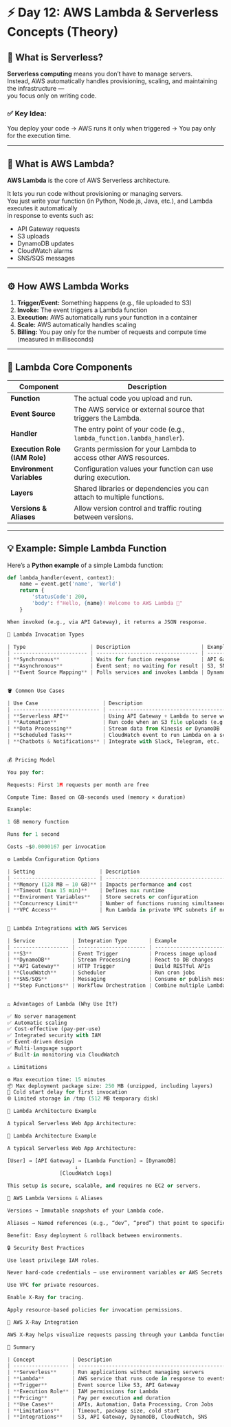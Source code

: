 # ⚡ Day 12: AWS Lambda & Serverless Concepts (Theory)

## 🧠 What is Serverless?

**Serverless computing** means you don’t have to manage servers.  
Instead, AWS automatically handles provisioning, scaling, and maintaining the infrastructure —  
you focus only on writing code.

### ✅ Key Idea:
You deploy your code → AWS runs it only when triggered → You pay only for the execution time.

---

## 🧩 What is AWS Lambda?

**AWS Lambda** is the core of AWS Serverless architecture.

It lets you run code without provisioning or managing servers.  
You just write your function (in Python, Node.js, Java, etc.), and Lambda executes it automatically  
in response to events such as:

- API Gateway requests  
- S3 uploads  
- DynamoDB updates  
- CloudWatch alarms  
- SNS/SQS messages  

---

## ⚙️ How AWS Lambda Works

1. **Trigger/Event:** Something happens (e.g., file uploaded to S3)
2. **Invoke:** The event triggers a Lambda function
3. **Execution:** AWS automatically runs your function in a container
4. **Scale:** AWS automatically handles scaling
5. **Billing:** You pay only for the number of requests and compute time (measured in milliseconds)

---

## 🧱 Lambda Core Components

| Component | Description |
|------------|--------------|
| **Function** | The actual code you upload and run. |
| **Event Source** | The AWS service or external source that triggers the Lambda. |
| **Handler** | The entry point of your code (e.g., `lambda_function.lambda_handler`). |
| **Execution Role (IAM Role)** | Grants permission for your Lambda to access other AWS resources. |
| **Environment Variables** | Configuration values your function can use during execution. |
| **Layers** | Shared libraries or dependencies you can attach to multiple functions. |
| **Versions & Aliases** | Allow version control and traffic routing between versions. |

---

## 💡 Example: Simple Lambda Function

Here’s a **Python example** of a simple Lambda function:

```python
def lambda_handler(event, context):
    name = event.get('name', 'World')
    return {
        'statusCode': 200,
        'body': f"Hello, {name}! Welcome to AWS Lambda 🚀"
    }

When invoked (e.g., via API Gateway), it returns a JSON response.

🔄 Lambda Invocation Types

| Type                     | Description                       | Example               |
| ------------------------ | --------------------------------- | --------------------- |
| **Synchronous**          | Waits for function response       | API Gateway           |
| **Asynchronous**         | Event sent; no waiting for result | S3, SNS               |
| **Event Source Mapping** | Polls services and invokes Lambda | DynamoDB Streams, SQS |


🪣 Common Use Cases

| Use Case                     | Description                                            |
| ---------------------------- | ------------------------------------------------------ |
| **Serverless API**           | Using API Gateway + Lambda to serve web APIs           |
| **Automation**               | Run code when an S3 file uploads (e.g., resize images) |
| **Data Processing**          | Stream data from Kinesis or DynamoDB                   |
| **Scheduled Tasks**          | CloudWatch event to run Lambda on a schedule           |
| **Chatbots & Notifications** | Integrate with Slack, Telegram, etc.                   |


💰 Pricing Model

You pay for:

Requests: First 1M requests per month are free

Compute Time: Based on GB-seconds used (memory × duration)

Example:

1 GB memory function

Runs for 1 second

Costs ~$0.0000167 per invocation

⚙️ Lambda Configuration Options

| Setting                     | Description                                 |
| --------------------------- | ------------------------------------------- |
| **Memory (128 MB – 10 GB)** | Impacts performance and cost                |
| **Timeout (max 15 min)**    | Defines max runtime                         |
| **Environment Variables**   | Store secrets or configuration              |
| **Concurrency Limit**       | Number of functions running simultaneously  |
| **VPC Access**              | Run Lambda in private VPC subnets if needed |


🧰 Lambda Integrations with AWS Services

| Service            | Integration Type       | Example                     |
| ------------------ | ---------------------- | --------------------------- |
| **S3**             | Event Trigger          | Process image upload        |
| **DynamoDB**       | Stream Processing      | React to DB changes         |
| **API Gateway**    | HTTP Trigger           | Build RESTful APIs          |
| **CloudWatch**     | Scheduler              | Run cron jobs               |
| **SNS/SQS**        | Messaging              | Consume or publish messages |
| **Step Functions** | Workflow Orchestration | Combine multiple Lambdas    |


⚖️ Advantages of Lambda (Why Use It?)

✅ No server management
✅ Automatic scaling
✅ Cost-effective (pay-per-use)
✅ Integrated security with IAM
✅ Event-driven design
✅ Multi-language support
✅ Built-in monitoring via CloudWatch

⚠️ Limitations

⚙️ Max execution time: 15 minutes
📦 Max deployment package size: 250 MB (unzipped, including layers)
🧠 Cold start delay for first invocation
🌐 Limited storage in /tmp (512 MB temporary disk)

🧩 Lambda Architecture Example

A typical Serverless Web App Architecture:

🧩 Lambda Architecture Example

A typical Serverless Web App Architecture:

[User] → [API Gateway] → [Lambda Function] → [DynamoDB]
                      ↓
                 [CloudWatch Logs]

This setup is secure, scalable, and requires no EC2 or servers.

🧠 AWS Lambda Versions & Aliases

Versions → Immutable snapshots of your Lambda code.

Aliases → Named references (e.g., “dev”, “prod”) that point to specific versions.

Benefit: Easy deployment & rollback between environments.

🔒 Security Best Practices

Use least privilege IAM roles.

Never hard-code credentials — use environment variables or AWS Secrets Manager.

Use VPC for private resources.

Enable X-Ray for tracing.

Apply resource-based policies for invocation permissions.

🧩 AWS X-Ray Integration

AWS X-Ray helps visualize requests passing through your Lambda function — useful for debugging, tracing, and identifying performance bottlenecks.

🧱 Summary

| Concept            | Description                                      |
| ------------------ | ------------------------------------------------ |
| **Serverless**     | Run applications without managing servers        |
| **Lambda**         | AWS service that runs code in response to events |
| **Trigger**        | Event source like S3, API Gateway                |
| **Execution Role** | IAM permissions for Lambda                       |
| **Pricing**        | Pay per execution and duration                   |
| **Use Cases**      | APIs, Automation, Data Processing, Cron Jobs     |
| **Limitations**    | Timeout, package size, cold start                |
| **Integrations**   | S3, API Gateway, DynamoDB, CloudWatch, SNS       |

